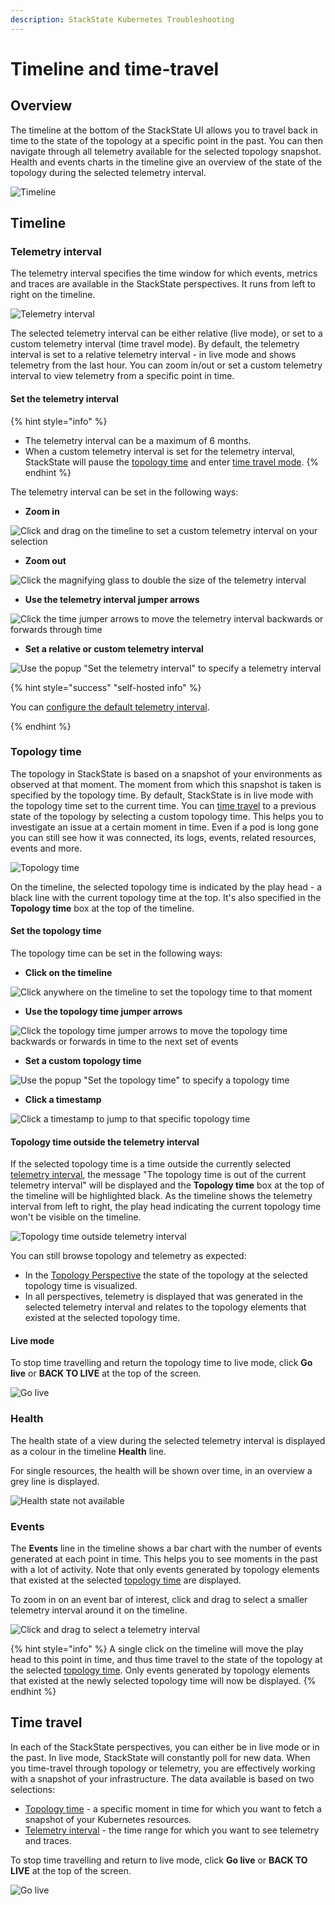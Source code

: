 ```yaml
---
description: StackState Kubernetes Troubleshooting
---
```


# Timeline and time-travel

## Overview

The timeline at the bottom of the StackState UI allows you to travel back in time to the state of the topology at a specific point in the past. You can then navigate through all telemetry available for the selected topology snapshot. Health and events charts in the timeline give an overview of the state of the topology during the selected telemetry interval.

![Timeline](../../.gitbook/assets/k8s/k8s-timeline.png)

## Timeline

### Telemetry interval

The telemetry interval specifies the time window for which events, metrics and traces are available in the StackState perspectives. It runs from left to right on the timeline.

![Telemetry interval](../../.gitbook/assets/v51_telemetry_interval.png)

The selected telemetry interval can be either relative \(live mode\), or set to a custom telemetry interval \(time travel mode\). By default, the telemetry interval is set to a relative telemetry interval - in live mode and shows telemetry from the last hour. You can zoom in/out or set a custom telemetry interval to view telemetry from a specific point in time.

#### Set the telemetry interval

{% hint style="info" %}
* The telemetry interval can be a maximum of 6 months. 
* When a custom telemetry interval is set for the telemetry interval, StackState will pause the [topology time](timeline-time-travel.md#topology-time) and enter [time travel mode](timeline-time-travel.md#time-travel).
{% endhint %}

The telemetry interval can be set in the following ways:

* **Zoom in**

![Click and drag on the timeline to set a custom telemetry interval on your selection](../../.gitbook/assets/v51_timeline_click_drag.png)

* **Zoom out**

![Click the magnifying glass to double the size of the telemetry interval](../../.gitbook/assets/v51_telemetry_interval_zoom_out.png)

* **Use the telemetry interval jumper arrows**

![Click the time jumper arrows to move the telemetry interval backwards or forwards through time](../../.gitbook/assets/v51_telemetry_interval_jumper.png)

* **Set a relative or custom telemetry interval**

![Use the popup "Set the telemetry interval" to specify a telemetry interval](../../.gitbook/assets/v51_timeline_telemetry_interval.png)

{% hint style="success" "self-hosted info" %}

You can [configure the default telemetry interval](/configure/telemetry/custom_telemetry_interval.md).

{% endhint %}

### Topology time

The topology in StackState is based on a snapshot of your environments as observed at that moment. The moment from which this snapshot is taken is specified by the topology time. By default, StackState is in live mode with the topology time set to the current time. You can [time travel](timeline-time-travel.md#time-travel) to a previous state of the topology by selecting a custom topology time. This helps you to investigate an issue at a certain moment in time. Even if a pod is long gone you can still see how it was connected, its logs, events, related resources, events and more.

![Topology time](../../.gitbook/assets/v51_topology_time.png)

On the timeline, the selected topology time is indicated by the play head - a black line with the current topology time at the top. It's also specified in the **Topology time** box at the top of the timeline.

#### Set the topology time

The topology time can be set in the following ways:

* **Click on the timeline**

![Click anywhere on the timeline to set the topology time to that moment](../../.gitbook/assets/v51_topology_time_timeline.png)

* **Use the topology time jumper arrows**

![Click the topology time jumper arrows to move the topology time backwards or forwards in time to the next set of events](../../.gitbook/assets/v51_topology_time_jumper.png)

* **Set a custom topology time**

![Use the popup "Set the topology time" to specify a topology time](../../.gitbook/assets/v51_topology_time_popup.png)

* **Click a timestamp**

![Click a timestamp to jump to that specific topology time](../../.gitbook/assets/v51_topology_time_timestamp.png)

#### Topology time outside the telemetry interval

If the selected topology time is a time outside the currently selected [telemetry interval](timeline-time-travel.md#telemetry-interval), the message "The topology time is out of the current telemetry interval" will be displayed and the **Topology time** box at the top of the timeline will be highlighted black. As the timeline shows the telemetry interval from left to right, the play head indicating the current topology time won't be visible on the timeline.

![Topology time outside telemetry interval](/.gitbook/assets/v51_topology_time_outside_telemetry_interval.png)

You can still browse topology and telemetry as expected:

- In the [Topology Perspective](/use/stackstate-ui/perspectives/topology-perspective.md) the state of the topology at the selected topology time is visualized.
- In all perspectives, telemetry is displayed that was generated in the selected telemetry interval and relates to the topology elements that existed at the selected topology time.

#### Live mode 

To stop time travelling and return the topology time to live mode, click **Go live** or **BACK TO LIVE** at the top of the screen.

![Go live](../../.gitbook/assets/v51_timeline_go_live.png)

### Health

The health state of a view during the selected telemetry interval is displayed as a colour in the timeline **Health** line.

For single resources, the health will be shown over time, in an overview a grey line is displayed.

![Health state not available](../../.gitbook/assets/v51_timeline_no_health_state.png)

### Events

The **Events** line in the timeline shows a bar chart with the number of events generated at each point in time. This helps you to see moments in the past with a lot of activity. Note that only events generated by topology elements that existed at the selected [topology time](timeline-time-travel.md#topology-time) are displayed.

To zoom in on an event bar of interest, click and drag to select a smaller telemetry interval around it on the timeline.

![Click and drag to select a telemetry interval](../../.gitbook/assets/v51_timeline_click_drag.png)

{% hint style="info" %}
A single click on the timeline will move the play head to this point in time, and thus time travel to the state of the topology at the selected [topology time](timeline-time-travel.md#topology-time). Only events generated by topology elements that existed at the newly selected topology time will now be displayed.
{% endhint %}

## Time travel

In each of the StackState perspectives, you can either be in live mode or in the past. In live mode, StackState will constantly poll for new data. When you time-travel through topology or telemetry, you are effectively working with a snapshot of your infrastructure. The data available is based on two selections:

* [Topology time](timeline-time-travel.md#topology-time) - a specific moment in time for which you want to fetch a snapshot of your Kubernetes resources.
* [Telemetry interval](timeline-time-travel.md#telemetry-interval) - the time range for which you want to see telemetry and traces.

To stop time travelling and return to live mode, click **Go live** or **BACK TO LIVE** at the top of the screen.

![Go live](../../.gitbook/assets/v51_timeline_go_live.png)

